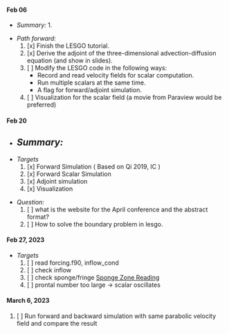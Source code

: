 #### Feb 06
- *Summary:*
    1. 
* *Path forward:*
    1. [x] Finish the LESGO tutorial.
    2. [x] Derive the adjoint of the three-dimensional advection-diffusion equation (and show in slides).
    3. [ ] Modify the LESGO code in the following ways:
        * Record and read velocity fields for scalar computation.
        * Run multiple scalars at the same time.
        * A flag for forward/adjoint simulation.
    4. [ ] Visualization for the scalar field (a movie from Paraview would be preferred)

#### Feb 20
- *Summary:*
  - 
* *Targets*
  1. [x] Forward Simulation ( Based on Qi 2019, IC )
  2. [x] Forward Scalar Simulation
  3. [x] Adjoint simulation
  4. [x] Visualization

- *Question:*
  1. [ ] what is the website for the April conference and the abstract format?
  2. [ ] How to solve the boundary problem in lesgo.

#### Feb 27, 2023
* *Targets*
  1. [ ] read forcing.f90, inflow_cond
  2. [ ] check inflow
  3. [ ] check sponge/fringe [Sponge Zone Reading](https://web.stanford.edu/group/ctr/ResBriefs/2010/11_mani.pdf)
  4. [ ] prontal number too large -> scalar oscillates

#### March 6, 2023
1. [ ] Run forward and backward simulation with same parabolic velocity field and compare the result